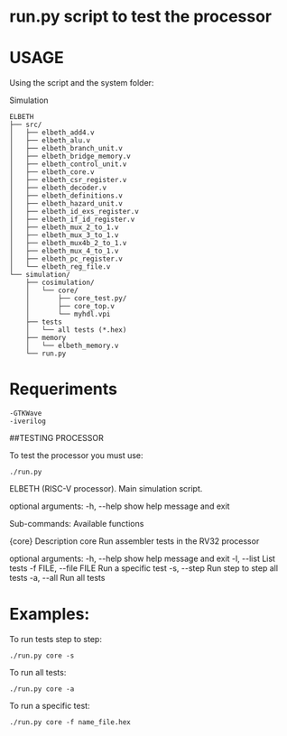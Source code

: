 # run.py script to test the processor

USAGE
======

Using the script and the system folder:

Simulation
```
ELBETH
├── src/
│   ├── elbeth_add4.v
│   ├── elbeth_alu.v
│   ├── elbeth_branch_unit.v
│   ├── elbeth_bridge_memory.v
│   ├── elbeth_control_unit.v
│   ├── elbeth_core.v
│   ├── elbeth_csr_register.v
│   ├── elbeth_decoder.v
│   ├── elbeth_definitions.v
│   ├── elbeth_hazard_unit.v
│   ├── elbeth_id_exs_register.v
│   ├── elbeth_if_id_register.v
│   ├── elbeth_mux_2_to_1.v
│   ├── elbeth_mux_3_to_1.v
│   ├── elbeth_mux4b_2_to_1.v
│   ├── elbeth_mux_4_to_1.v
│   ├── elbeth_pc_register.v
│   └── elbeth_reg_file.v
└── simulation/
    ├── cosimulation/
    │	└── core/
    │	    ├── core_test.py/
    │	    ├── core_top.v
    │	    └── myhdl.vpi
    ├── tests
    │	└── all tests (*.hex)
    ├── memory
    │	└── elbeth_memory.v
    └── run.py
```

Requeriments
============

	-GTKWave
	-iverilog

##TESTING PROCESSOR


To test the processor you must use:
	
	./run.py

ELBETH (RISC-V processor). Main simulation script.

optional arguments:
  -h, --help  show help message and exit

Sub-commands:
  Available functions

  {core}      Description
    core      Run assembler tests in the RV32 processor

optional arguments:
  -h, --help            show help message and exit
  -l, --list            List tests
  -f FILE, --file FILE  Run a specific test
  -s, --step            Run step to step all tests
  -a, --all             Run all tests


Examples:
=====================

To run tests step to step:

	./run.py core -s

To run all tests:

	./run.py core -a

To run a specific test:

	./run.py core -f name_file.hex
